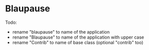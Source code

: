 #  Blaupause

Todo:
- rename "blaupause" to name of the application 
- rename "Blaupause" to name of the application with upper case
- rename "Contrib" to name of base class (optional "contrib" too)